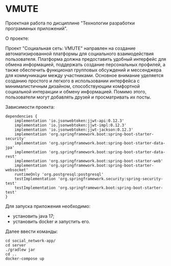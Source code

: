 # VMUTE
Проектная работа по дисциплине "Технологии разработки программных приложений".

О проекте:

Проект "Социальная сеть: VMUTE" направлен на создание автоматизированной
платформы для социального взаимодействия пользователя. Платформа
должна предоставить удобный интерфейс для обмена информацией,
поддержать создание персональных профилей, а также обеспечить
функционал групповых обсуждений и мессенджера для коммуникации между
участниками. Основное внимание уделяется созданию простого и легкого в
использовании интерфейса с минималистичным дизайном, способствующим
комфортной социальной интеракции и обмену информацией. Помимо этого,
пользователи могут добавлять друзей и просматривать их посты.

Зависимости проекта:
```
dependencies {
	implementation 'io.jsonwebtoken:jjwt-api:0.12.3'
	implementation 'io.jsonwebtoken:jjwt-impl:0.12.3'
	implementation 'io.jsonwebtoken:jjwt-jackson:0.12.3'
	implementation 'org.springframework.boot:spring-boot-starter-security'
	implementation 'org.springframework.boot:spring-boot-starter-data-jpa'
	implementation 'org.springframework.boot:spring-boot-starter-data-rest'
	implementation 'org.springframework.boot:spring-boot-starter-web'
	implementation 'org.springframework.boot:spring-boot-starter-websocket'
	runtimeOnly 'org.postgresql:postgresql'
	testImplementation 'org.springframework.security:spring-security-test'
	testImplementation 'org.springframework.boot:spring-boot-starter-test'
}
```

Для запуска приложения необходимо: 
- установить java 17;
- установить docker и запустить его.

  
Далее ввести команды:
```
cd social_network-app/
cd server
./gradlew jar
cd ..
docker-compose up
```

